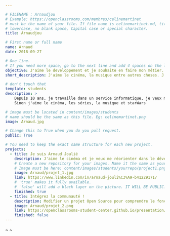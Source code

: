 ```yaml
---

# FILENAME : Arnaudjou
# Example: https://openclassrooms.com/membres/celinemartinet
# must be the name of your file. If file name is celinemartinet.md, title is celinemartinet.
# lowercase, no blank space, Capital case or special character.
title: Arnaudjou

# First name or full name
name: Arnaud
date: 2018-09-27

# One line.
# If you need more space, go to the next line and add 4 spaces on the left, as in 'description'.
objective: J'aime le developpement et je souhaite en faire mon métier.
short_description: J'aime le cinéma, la musique entre autres choses. J'apprends à coder pour me réorienter.

# don't touch that
template: students
description: >
    Depuis 10 ans, je travaille dans un service informatique, je veux me spécialiser en developpement Android.
    Sinon j'aime le cinéma, les séries, la musique et starWars

# image must be located in content/images/students
# name should be the same as this file. Eg: celinemartinet.png
image: Arnaud.jpg

# Change this to True when you do you pull request.
public: True

# You need to keep the exact same structure for each new project.
projects:
  - title: Je suis Arnaud Joulié
    description: J'aime le cinéma et je veux me réorienter dans le développement Android.
    # Create a new repository for your images. Name it the same as your nickname and profile picture.
    # Image must be here: content/images/students/yourrepo/project1.png
    image: Arnaud/projet_1.jpg
    link: https://www.linkedin.com/in/arnaud-jouli%C3%A9-b41229171/
    # 'true' makes it fully available.
    # 'false' will add a black layer on the picture. IT WILL BE PUBLIC!
    finished: true
  - title: Intégrez la communauté !
    description: Modifier un projet Open Source pour comprendre le fonctionnement de Git, de Github et des pull requests.
    image: Arnaud/projet_2.png
    link: https://openclassrooms-student-center.github.io/presentation/students/ratus.html
    finished: false
---
```

~
~

